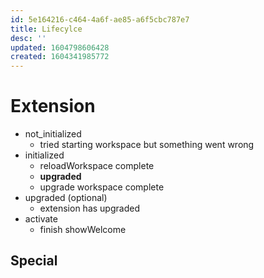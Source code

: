 ```yaml
---
id: 5e164216-c464-4a6f-ae85-a6f5cbc787e7
title: Lifecylce
desc: ''
updated: 1604798606428
created: 1604341985772
---
```



# Extension
- not_initialized
    - tried starting workspace but something went wrong
- initialized
    - reloadWorkspace complete
    - **upgraded**
    - upgrade workspace complete
- upgraded (optional)
    - extension has upgraded
- activate
    - finish showWelcome

## Special